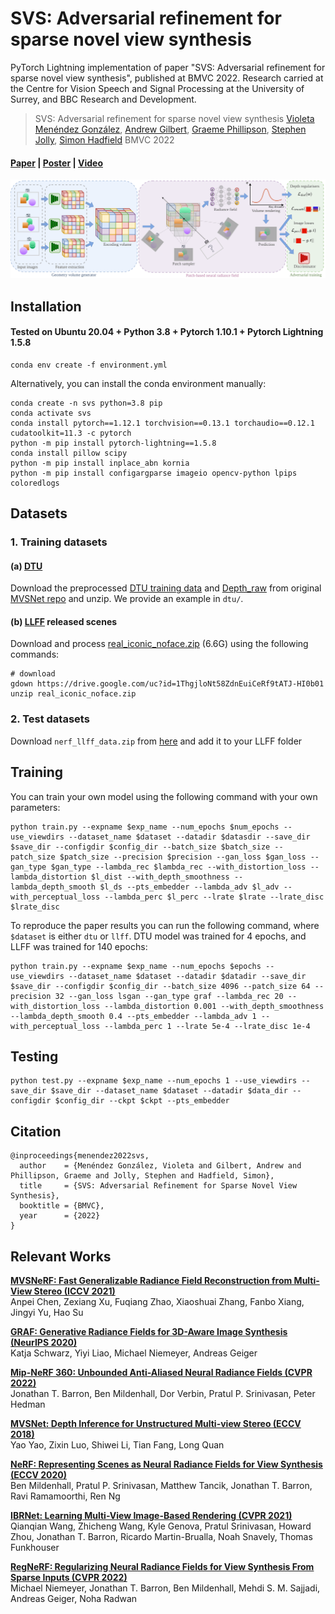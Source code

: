 # SVS: Adversarial refinement for sparse novel view synthesis
PyTorch Lightning implementation of paper "SVS: Adversarial refinement for sparse novel view synthesis", published at BMVC 2022. Research carried at the Centre for Vision Speech and Signal Processing at the University of Surrey, and BBC Research and Development.

> SVS: Adversarial refinement for sparse novel view synthesis
> [Violeta Menéndez González](https://github.com/violetamenendez), [Andrew Gilbert](https://www.andrewjohngilbert.co.uk/), [Graeme Phillipson](https://www.bbc.co.uk/rd/people/graeme-phillipson), [Stephen Jolly](https://www.bbc.co.uk/rd/people/s-jolly), [Simon Hadfield](http://personal.ee.surrey.ac.uk/Personal/S.Hadfield/biography.html)
> BMVC 2022
>

#### [Paper](https://arxiv.org/abs/2211.07301) | [Poster](http://personal.ee.surrey.ac.uk/Personal/S.Hadfield/posters/Menendez22b_poster.pdf) | [Video](http://personal.ee.surrey.ac.uk/Personal/S.Hadfield/videos/Menendez22b_video.mp4)

![Architecture](images/architecture.png)

## Installation

#### Tested on Ubuntu 20.04 + Python 3.8 + Pytorch 1.10.1 + Pytorch Lightning 1.5.8

```
conda env create -f environment.yml
```

Alternatively, you can install the conda environment manually:
```
conda create -n svs python=3.8 pip
conda activate svs
conda install pytorch==1.12.1 torchvision==0.13.1 torchaudio==0.12.1 cudatoolkit=11.3 -c pytorch
python -m pip install pytorch-lightning==1.5.8
conda install pillow scipy
python -m pip install inplace_abn kornia
python -m pip install configargparse imageio opencv-python lpips coloredlogs
```

## Datasets

### 1. Training datasets

#### (a) [**DTU**](https://roboimagedata.compute.dtu.dk/?page_id=36)
Download the preprocessed [DTU training data](https://drive.google.com/file/d/1eDjh-_bxKKnEuz5h-HXS7EDJn59clx6V/view)
and [Depth_raw](https://virutalbuy-public.oss-cn-hangzhou.aliyuncs.com/share/cascade-stereo/CasMVSNet/dtu_data/dtu_train_hr/Depths_raw.zip) from original [MVSNet repo](https://github.com/YoYo000/MVSNet)
and unzip. We provide an example in `dtu/`.

#### (b) [**LLFF**](https://bmild.github.io/llff/) released scenes
Download and process [real_iconic_noface.zip](https://drive.google.com/drive/folders/1M-_Fdn4ajDa0CS8-iqejv0fQQeuonpKF) (6.6G) using the following commands:
```angular2
# download
gdown https://drive.google.com/uc?id=1ThgjloNt58ZdnEuiCeRf9tATJ-HI0b01
unzip real_iconic_noface.zip
```

### 2. Test datasets
Download `nerf_llff_data.zip` from [here](https://drive.google.com/drive/folders/128yBriW1IG_3NJ5Rp7APSTZsJqdJdfc1) and add it to your LLFF folder

## Training
You can train your own model using the following command with your own parameters:
```
python train.py --expname $exp_name --num_epochs $num_epochs --use_viewdirs --dataset_name $dataset --datadir $datasdir --save_dir $save_dir --configdir $config_dir --batch_size $batch_size --patch_size $patch_size --precision $precision --gan_loss $gan_loss --gan_type $gan_type --lambda_rec $lambda_rec --with_distortion_loss --lambda_distortion $l_dist --with_depth_smoothness --lambda_depth_smooth $l_ds --pts_embedder --lambda_adv $l_adv --with_perceptual_loss --lambda_perc $l_perc --lrate $lrate --lrate_disc $lrate_disc
```
To reproduce the paper results you can run the following command, where `$dataset` is either `dtu` or `llff`. DTU model was trained for 4 epochs, and LLFF was trained for 140 epochs:
```
python train.py --expname $exp_name --num_epochs $epochs --use_viewdirs --dataset_name $dataset --datadir $datadir --save_dir $save_dir --configdir $config_dir --batch_size 4096 --patch_size 64 --precision 32 --gan_loss lsgan --gan_type graf --lambda_rec 20 --with_distortion_loss --lambda_distortion 0.001 --with_depth_smoothness --lambda_depth_smooth 0.4 --pts_embedder --lambda_adv 1 --with_perceptual_loss --lambda_perc 1 --lrate 5e-4 --lrate_disc 1e-4
```

## Testing
```
python test.py --expname $exp_name --num_epochs 1 --use_viewdirs --save_dir $save_dir --dataset_name $dataset --datadir $data_dir --configdir $config_dir --ckpt $ckpt --pts_embedder
```

## Citation
```
@inproceedings{menendez2022svs,
  author    = {Menéndez González, Violeta and Gilbert, Andrew and Phillipson, Graeme and Jolly, Stephen and Hadfield, Simon},
  title     = {SVS: Adversarial Refinement for Sparse Novel View Synthesis},
  booktitle = {BMVC},
  year      = {2022}
}

```

## Relevant Works
[**MVSNeRF: Fast Generalizable Radiance Field Reconstruction from Multi-View Stereo (ICCV 2021)**](https://arxiv.org/abs/2103.15595)<br>
Anpei Chen, Zexiang Xu, Fuqiang Zhao, Xiaoshuai Zhang, Fanbo Xiang, Jingyi Yu, Hao Su

[**GRAF: Generative Radiance Fields for 3D-Aware Image Synthesis (NeurIPS 2020)**](https://arxiv.org/abs/2007.02442)<br>
Katja Schwarz, Yiyi Liao, Michael Niemeyer, Andreas Geiger

[**Mip-NeRF 360: Unbounded Anti-Aliased Neural Radiance Fields (CVPR 2022)**](https://arxiv.org/abs/2111.12077)<br>
Jonathan T. Barron, Ben Mildenhall, Dor Verbin, Pratul P. Srinivasan, Peter Hedman

[**MVSNet: Depth Inference for Unstructured Multi-view Stereo (ECCV 2018)**](https://arxiv.org/abs/1804.02505)<br>
Yao Yao, Zixin Luo, Shiwei Li, Tian Fang, Long Quan

[**NeRF: Representing Scenes as Neural Radiance Fields for View Synthesis (ECCV 2020)**](http://www.matthewtancik.com/nerf)<br>
Ben Mildenhall, Pratul P. Srinivasan, Matthew Tancik, Jonathan T. Barron, Ravi Ramamoorthi, Ren Ng

[**IBRNet: Learning Multi-View Image-Based Rendering (CVPR 2021)**](https://ibrnet.github.io/)<br>
Qianqian Wang, Zhicheng Wang, Kyle Genova, Pratul Srinivasan, Howard Zhou, Jonathan T. Barron, Ricardo Martin-Brualla, Noah Snavely, Thomas Funkhouser

[**RegNeRF: Regularizing Neural Radiance Fields for View Synthesis From Sparse Inputs (CVPR 2022)**](https://arxiv.org/abs/2112.00724)<br>
Michael Niemeyer, Jonathan T. Barron, Ben Mildenhall, Mehdi S. M. Sajjadi, Andreas Geiger, Noha Radwan